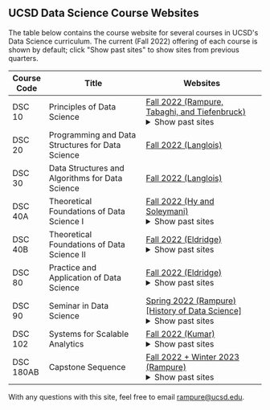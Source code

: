 ---
---

## UCSD Data Science Course Websites

The table below contains the course website for several courses in UCSD's Data Science curriculum. The current (Fall 2022) offering of each course is shown by default; click "Show past sites" to show sites from previous quarters.

<table class="table">
    <colgroup>
        <col style="width: 10%" />
        <col style="width: 40%" />
        <col style="width: 50%" />
    </colgroup>
    <thead class="header">
        <tr>
            <th>Course Code</th>
            <th>Title</th>
            <th>Websites</th>
        </tr>
    </thead>
    <tbody>
        <tr>
            <td>DSC 10</td>
            <td>Principles of Data Science</td>
            <td>
                <a href="https://dsc-courses.github.io/dsc10-2022-fa">Fall 2022 (Rampure, Tabaghi, and Tiefenbruck)</a><br>
                <details><summary>Show past sites</summary>
                <a href="https://dsc-courses.github.io/dsc10-2022-su" style="color:#999">Summer 2022 (Lau)</a><br>
                <a href="https://dsc-courses.github.io/dsc10-2022-sp" style="color:#999">Spring 2022 (Tiefenbruck)</a><br>
                <a href="https://dsc-courses.github.io/dsc10-2022-wi" style="color:#999">Winter 2022 (Rampure)</a><br>
                <a href="https://dsc-courses.github.io/dsc10-2021-fa" style="color:#999">Fall 2021 (Rampure and Tiefenbruck)</a><br>
                <a href="https://eldridgejm.github.io/dsc10-2021-su/" style="color:#999">Summer 2021 (Eldridge)</a><br>
                </details>
            </td>
        </tr>
        <tr>
            <td>DSC 20</td>
            <td>Programming and Data Structures for Data Science</td>
            <td>
                <a href="https://dsc-courses.github.io/dsc20-2022-fa/">Fall 2022 (Langlois)</a><br>
            </td>
        </tr>
        <tr>
            <td>DSC 30</td>
            <td>Data Structures and Algorithms for Data Science</td>
            <td>
                <a href="https://sites.google.com/ucsd.edu/dsc30fall2022/">Fall 2022 (Langlois)</a><br>
            </td>
        </tr>
        <tr>
            <td>DSC 40A</td>
            <td>Theoretical Foundations of Data Science I</td>
            <td>
                <a href="https://dsc-courses.github.io/dsc40a-2022-fa/">Fall 2022 (Hy and Soleymani)</a><br>
                <details><summary>Show past sites</summary>
                <a href="https://dsc-courses.github.io/dsc40a-2022-wi/" style="color:#999">Winter 2022 (Tiefenbruck)</a><br>
                <a href="https://dsc-courses.github.io/dsc40a-2021-fa/" style="color:#999">Fall 2021 (Rampure)</a><br>
                </details>
            </td>
        </tr>
        <tr>
            <td>DSC 40B</td>
            <td>Theoretical Foundations of Data Science II</td>
            <td>
                <a href="https://dsc-courses.github.io/dsc40b-2022-fa/">Fall 2022 (Eldridge)</a><br>
                <details><summary>Show past sites</summary>
                <a href="https://dsc-courses.github.io/dsc40b-2021-fa/" style="color:#999">Fall 2021 (Eldridge and Wang)</a><br>
                </details>
            </td>
        </tr>
        <tr>
            <td>DSC 80</td>
            <td>Practice and Application of Data Science</td>
            <td>
                <a href="https://dsc-courses.github.io/dsc80-2022-fa/">Fall 2022 (Eldridge)</a><br>
                <details><summary>Show past sites</summary>
                <a href="https://dsc-courses.github.io/dsc80-2022-sp/" style="color:#999">Spring 2022 (Rampure)</a><br>
                <a href="https://dsc-courses.github.io/dsc80-2021-fa/" style="color:#999">Fall 2021 (Eldridge)</a><br>
                </details>
            </td>
        </tr>
        <tr>
            <td>DSC 90</td>
            <td>Seminar in Data Science</td>
            <td>
                <a href="https://dsc-courses.github.io/dsc90-2022-sp/">Spring 2022 (Rampure) [History of Data Science]</a><br>
                <details><summary>Show past sites</summary>
                <a href="https://dsc-courses.github.io/dsc90-2022-wi/">Winter 2022 (Rampure) [History of Data Science]</a><br>
                </details>
            </td>
        </tr>
        <tr>
            <td>DSC 102</td>
            <td>Systems for Scalable Analytics</td>
            <td>
                <a href="https://cseweb.ucsd.edu/~arunkk/dsc102_fall22/">Fall 2022 (Kumar)</a><br>
                <details><summary>Show past sites</summary>
                <a href="https://cseweb.ucsd.edu/~arunkk/dsc102_winter22/">Winter 2022 (Kumar)</a><br>
                <a href="https://cseweb.ucsd.edu/~arunkk/dsc102_winter21/" style="color:#999">Winter 2021 (Kumar)</a><br>
                <a href="https://cseweb.ucsd.edu/~arunkk/dsc102_winter20/">Winter 2020 (Kumar)</a><br>
                </details>
            </td>
        </tr>
        <tr>
            <td>DSC 180AB</td>
            <td>Capstone Sequence</td>
            <td>
                <a href="https://dsc-capstone.github.io/">Fall 2022 + Winter 2023 (Rampure)</a><br>
                <details><summary>Show past sites</summary>
                <a href="https://dsc-capstone.github.io/old-site/" style="color:#999">Fall 2021 + Winter 2022 (Fraenkel)</a><br>
                </details>
            </td>
        </tr>
    </tbody>
</table>

With any questions with this site, feel free to email rampure@ucsd.edu.
